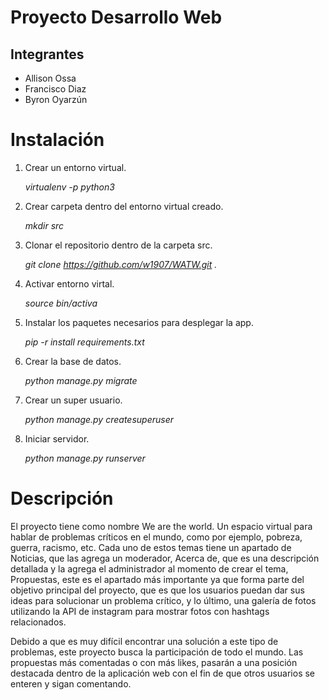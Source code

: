 # Proyecto Desarrollo Web

## Integrantes

- Allison Ossa
- Francisco Diaz
- Byron Oyarzún

# Instalación

 1. Crear un entorno virtual.

    *virtualenv -p python3 <nombre>*

 2. Crear carpeta dentro del entorno virtual creado.

    *mkdir src*

 3. Clonar el repositorio dentro de la carpeta src.
 
    *git clone https://github.com/w1907/WATW.git .*
    
 4. Activar entorno virtal.

    *source bin/activa*

 5. Instalar los paquetes necesarios para desplegar la app.

    *pip -r install requirements.txt*

 6. Crear la base de datos.

    *python manage.py migrate*

 7. Crear un super usuario.

    *python manage.py createsuperuser*

 8. Iniciar servidor.

    *python manage.py runserver*

# Descripción

El proyecto tiene como nombre We are the world. Un espacio virtual para hablar de problemas críticos en el mundo, como por ejemplo, pobreza, guerra, racismo, etc. Cada uno de estos temas tiene un apartado de Noticias, que las agrega un moderador, Acerca de, que es una descripción detallada y la agrega el administrador al momento de crear el tema, Propuestas, este es el apartado más importante ya que forma parte del objetivo principal del proyecto, que es que los usuarios puedan dar sus ideas para solucionar un problema crítico, y lo último, una galería de fotos utilizando la API de instagram para mostrar fotos con hashtags relacionados.

Debido a que es muy difícil encontrar una solución a este tipo de problemas, este proyecto busca la participación de todo el mundo. Las propuestas más comentadas o con más likes, pasarán a una posición destacada dentro de la aplicación web con el fin de que otros usuarios se enteren y sigan comentando.